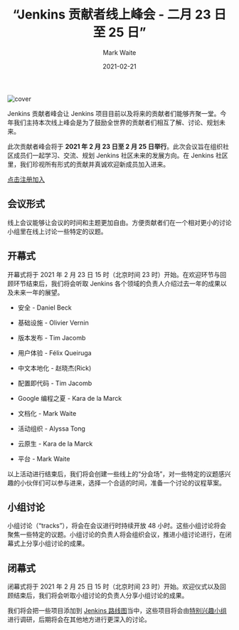 ﻿---
title: “Jenkins 贡献者线上峰会 - 二月 23 日至 25 日”  
date: 2021-02-21  
description: 介绍此次线上峰会的时间、会议议程  
author: Mark Waite  
translator: 0N0thing  
original: https://www.jenkins.io/blog/2021/02/16/contributor-summit-online/  
poster: cover.jpg  
tags:  
- commuinty  
- events  
---

![cover](cover.jpg)

Jenkins 贡献者峰会让 Jenkins 项目目前以及将来的贡献者们能够齐聚一堂。今年我们主持本次线上峰会是为了鼓励全世界的贡献者们相互了解、讨论、规划未来。

此次贡献者峰会将于 **2021 年 2 月 23 日至 2 月 25 日举行**。此次会议旨在组织社区成员们一起学习、交流、规划 Jenkins 社区未来的发展方向。在 Jenkins 社区里，我们珍视所有形式的贡献并真诚欢迎新成员加入进来。

[点击注册加入](https://docs.google.com/forms/d/e/1FAIpQLSdTABEUvRlXdMptACYNFu5tP1aNrhpzUZ60uQEzGH-qTRDvbg/viewform)

## 会议形式

线上会议能够让会议的时间和主题更加自由。方便贡献者们在一个相对更小的讨论小组里在线上讨论一些特定的议题。

## 开幕式

开幕式将于 2021 年 2 月 23 日 15 时（北京时间 23 时）开始。在欢迎环节与回顾环节结束后，我们将会听取 Jenkins 各个领域的负责人介绍过去一年的成果以及未来一年的展望。

- 安全 - Daniel Beck

- 基础设施 - Olivier Vernin

- 版本发布 - Tim Jacomb

- 用户体验 - Félix Queiruga

- 中文本地化 - 赵晓杰(Rick)

- 配置即代码 - Tim Jacomb

- Google 编程之夏 - Kara de la Marck

- 文档化 - Mark Waite

- 活动组织 - Alyssa Tong

- 云原生 - Kara de la Marck

- 平台 - Mark Waite

以上活动进行结束后，我们将会创建一些线上的“分会场”，对一些特定的议题感兴趣的小伙伴们可以参与进来，选择一个合适的时间，准备一个讨论的议程草案。

## 小组讨论

小组讨论（“tracks”），将会在会议进行时持续开放 48 小时。这些小组讨论将会聚焦一些特定的议题。小组讨论的负责人将会组织会议，推进小组讨论进行，在闭幕式上分享小组讨论的成果。

## 闭幕式

闭幕式将于 2021 年 2 月 25 日 15 时（北京时间 23 时）开始。欢迎仪式以及回顾结束后，我们将会听取小组讨论的负责人分享小组讨论的成果。

我们将会把一些项目添加到 [Jenkins 路线图](https://www.jenkins.io/project/roadmap/)当中，这些项目将会由[特别兴趣小组](https://www.jenkins.io/sigs/)进行调研，后期将会在其他地方进行更深入的讨论。
